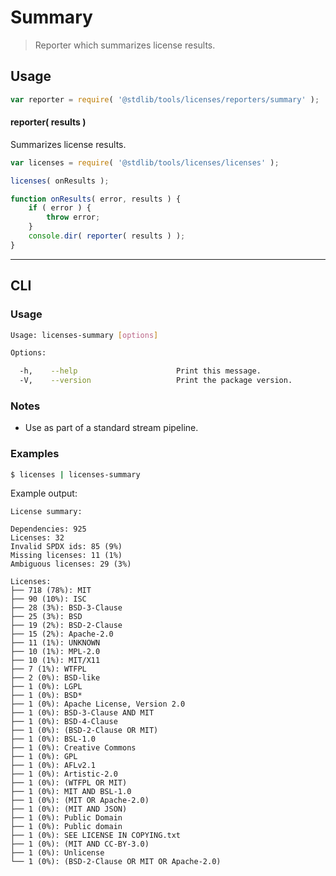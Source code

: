 # Summary

> Reporter which summarizes license results.

<section class="intro">

</section>

<!-- /.intro -->

<section class="usage">

## Usage

```javascript
var reporter = require( '@stdlib/tools/licenses/reporters/summary' );
```

#### reporter( results )

Summarizes license results.

```javascript
var licenses = require( '@stdlib/tools/licenses/licenses' );

licenses( onResults );

function onResults( error, results ) {
    if ( error ) {
        throw error;
    }
    console.dir( reporter( results ) );
}
```

</section>

<!-- /.usage -->

<section class="examples">

<!-- ## Examples

``` javascript

``` -->

</section>

<!-- /.examples -->

* * *

<section class="cli">

## CLI

<section class="usage">

### Usage

```bash
Usage: licenses-summary [options]

Options:

  -h,    --help                      Print this message.
  -V,    --version                   Print the package version.
```

</section>

<!-- /.usage -->

<section class="notes">

### Notes

-   Use as part of a standard stream pipeline.

</section>

<!-- /.notes -->

<section class="examples">

### Examples

```bash
$ licenses | licenses-summary
```

Example output:

```text
License summary:

Dependencies: 925
Licenses: 32
Invalid SPDX ids: 85 (9%)
Missing licenses: 11 (1%)
Ambiguous licenses: 29 (3%)

Licenses:
├── 718 (78%): MIT
├── 90 (10%): ISC
├── 28 (3%): BSD-3-Clause
├── 25 (3%): BSD
├── 19 (2%): BSD-2-Clause
├── 15 (2%): Apache-2.0
├── 11 (1%): UNKNOWN
├── 10 (1%): MPL-2.0
├── 10 (1%): MIT/X11
├── 7 (1%): WTFPL
├── 2 (0%): BSD-like
├── 1 (0%): LGPL
├── 1 (0%): BSD*
├── 1 (0%): Apache License, Version 2.0
├── 1 (0%): BSD-3-Clause AND MIT
├── 1 (0%): BSD-4-Clause
├── 1 (0%): (BSD-2-Clause OR MIT)
├── 1 (0%): BSL-1.0
├── 1 (0%): Creative Commons
├── 1 (0%): GPL
├── 1 (0%): AFLv2.1
├── 1 (0%): Artistic-2.0
├── 1 (0%): (WTFPL OR MIT)
├── 1 (0%): MIT AND BSL-1.0
├── 1 (0%): (MIT OR Apache-2.0)
├── 1 (0%): (MIT AND JSON)
├── 1 (0%): Public Domain
├── 1 (0%): Public domain
├── 1 (0%): SEE LICENSE IN COPYING.txt
├── 1 (0%): (MIT AND CC-BY-3.0)
├── 1 (0%): Unlicense
└── 1 (0%): (BSD-2-Clause OR MIT OR Apache-2.0)
```

</section>

<!-- /.examples -->

</section>

<!-- /.cli -->

<section class="links">

</section>

<!-- /.links -->
